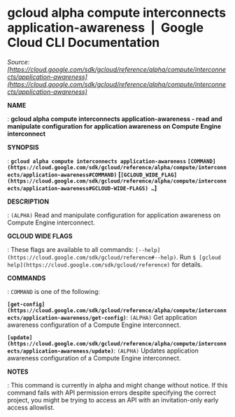 # gcloud alpha compute interconnects application-awareness  |  Google Cloud CLI Documentation

*Source: [https://cloud.google.com/sdk/gcloud/reference/alpha/compute/interconnects/application-awareness](https://cloud.google.com/sdk/gcloud/reference/alpha/compute/interconnects/application-awareness)*

**NAME**

: **gcloud alpha compute interconnects application-awareness - read and manipulate configuration for application awareness on Compute Engine interconnect**

**SYNOPSIS**

: **`gcloud alpha compute interconnects application-awareness` `[COMMAND](https://cloud.google.com/sdk/gcloud/reference/alpha/compute/interconnects/application-awareness#COMMAND)` [`[GCLOUD_WIDE_FLAG](https://cloud.google.com/sdk/gcloud/reference/alpha/compute/interconnects/application-awareness#GCLOUD-WIDE-FLAGS) …`]**

**DESCRIPTION**

: `(ALPHA)` Read and manipulate configuration for application awareness
on Compute Engine interconnect.

**GCLOUD WIDE FLAGS**

: These flags are available to all commands: `[--help](https://cloud.google.com/sdk/gcloud/reference#--help)`.
Run `$ [gcloud help](https://cloud.google.com/sdk/gcloud/reference)` for details.

**COMMANDS**

: ``COMMAND`` is one of the following:

**`[get-config](https://cloud.google.com/sdk/gcloud/reference/alpha/compute/interconnects/application-awareness/get-config)`**:
`(ALPHA)` Get application awareness configuration of a Compute Engine
interconnect.

**`[update](https://cloud.google.com/sdk/gcloud/reference/alpha/compute/interconnects/application-awareness/update)`**:
`(ALPHA)` Updates application awareness configuration of a Compute
Engine interconnect.

**NOTES**

: This command is currently in alpha and might change without notice. If this
command fails with API permission errors despite specifying the correct project,
you might be trying to access an API with an invitation-only early access
allowlist.